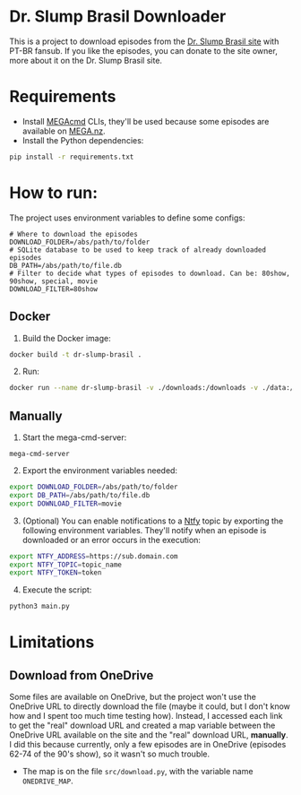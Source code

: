 # Dr. Slump Brasil Downloader
This is a project to download episodes from the [Dr. Slump Brasil site](https://drslumpbrasil.blogspot.com) with PT-BR fansub. If you like the episodes, you can donate to the site owner, more about it on the Dr. Slump Brasil site.

# Requirements
- Install [MEGAcmd](https://github.com/meganz/MEGAcmd) CLIs, they'll be used because some episodes are available on [MEGA.nz](https://mega.nz).
- Install the Python dependencies:
```sh
pip install -r requirements.txt
```

# How to run:
The project uses environment variables to define some configs:
```
# Where to download the episodes 
DOWNLOAD_FOLDER=/abs/path/to/folder
# SQLite database to be used to keep track of already downloaded episodes
DB_PATH=/abs/path/to/file.db
# Filter to decide what types of episodes to download. Can be: 80show, 90show, special, movie
DOWNLOAD_FILTER=80show
```
## Docker
1. Build the Docker image:
```sh
docker build -t dr-slump-brasil .
```
2. Run:
```sh
docker run --name dr-slump-brasil -v ./downloads:/downloads -v ./data:/data -e DOWNLOAD_FOLDER=/downloads -e DOWNLOAD_FILTER=<filter> -e DB_PATH=/data/dr-slump-brasil.db dr-slump-brasil
```

## Manually
1. Start the mega-cmd-server:
```
mega-cmd-server
```
2. Export the environment variables needed:
```sh
export DOWNLOAD_FOLDER=/abs/path/to/folder
export DB_PATH=/abs/path/to/file.db
export DOWNLOAD_FILTER=movie
``` 
3. (Optional) You can enable notifications to a [Ntfy](https://ntfy.sh) topic by exporting the following environment variables. They'll notify when an episode is downloaded or an error occurs in the execution:
```sh
export NTFY_ADDRESS=https://sub.domain.com
export NTFY_TOPIC=topic_name
export NTFY_TOKEN=token
```
4. Execute the script:
```sh
python3 main.py
```

# Limitations
## Download from OneDrive
Some files are available on OneDrive, but the project won't use the OneDrive URL to directly download the file (maybe it could, but I don't know how and I spent too much time testing how). Instead, I accessed each link to get the "real" download URL and created a map variable between the OneDrive URL available on the site and the "real" download URL, **manually**. I did this because currently, only a few episodes are in OneDrive (episodes 62-74 of the 90's show), so it wasn't so much trouble.
- The map is on the file `src/download.py`, with the variable name `ONEDRIVE_MAP`.
